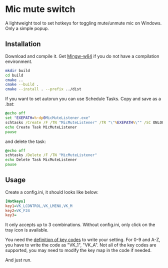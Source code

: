 # Mic mute switch

A lightweight tool to set hotkeys for toggling mute/unmute mic on Windows. Only a simple popup.

## Installation

Download and compile it. Get [Mingw-w64](https://www.mingw-w64.org/) if you do not have a compilation environment.

```bash
mkdir build
cd build
cmake ..
cmake --build .
cmake --install . --prefix ../dist
```
If you want to set autorun you can use Schedule Tasks. Copy and save as a .bat:
```cmd
@echo off
set "EXEPATH=%~dp0MicMuteListener.exe"
schtasks /Create /F /TN "MicMuteListener" /TR "\"%EXEPATH%\"" /SC ONLOGON /RL HIGHEST /RU "%USERNAME%"
echo Create Task MicMuteListener
pause
```
and delete the task:
```cmd
@echo off
schtasks /Delete /F /TN "MicMuteListener"
echo Delete Task MicMuteListener
pause
```
## Usage

Create a config.ini, it should looks like below:
```ini
[Hotkeys]
key1=VK_LCONTROL,VK_LMENU,VK_M
key2=VK_F24
key3=
```
It only accepts up to 3 combinations. Without config.ini, only click on the tray icon is available.

You need the [definition of key codes](https://learn.microsoft.com/en-us/windows/win32/inputdev/virtual-key-codes) to write your setting. For 0-9 and A-Z, you have to write the code as "VK_1", "VK_A". Not all of the key codes are supported, you may need to modify the key map in the code if needed.

And just run.